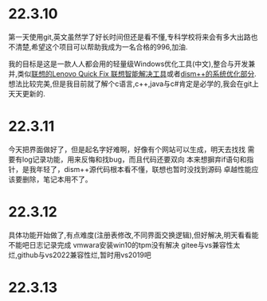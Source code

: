 # 22.3.10

第一天使用git,英文虽然学了好长时间但还是看不懂,专科学校将来会有多大出路也不清楚,希望这个项目可以帮助我成为一名合格的996,加油.

我的目标是这是一款人人都会用的轻量级Windows优化工具(中文),整合与开发兼并,类似[联想的Lenovo Quick Fix 联想智能解决工具](https://iknow.lenovo.com.cn/tool/lists)或者[dism++的系统优化部分](https://github.com/Chuyu-Team).想法比较完美,但是我目前就了解个c语言,c++,java与c#肯定是必学的,我会在git上天天更新的.

# 22.3.11

今天把界面做好了，但是起名字好难啊，好像有个网站可以生成，明天去找找
需要有log记录功能，用来反悔和找bug，而且代码还要双向
本来想摒弃if语句和指针，是我年轻了，dism++源代码根本看不懂，联想也暂时没找到源码
卓越性能应该要删除，笔记本用不了。

# 22.3.12
具体功能开始做了,有点难度(注册表修改,不同界面交换逻辑),但好解决,明天看看能不能吧日志记录完成
vmwara安装win10的tpm没有解决
gitee与vs兼容性太烂,github与vs2022兼容性烂,暂时用vs2019吧

# 22.3.13
